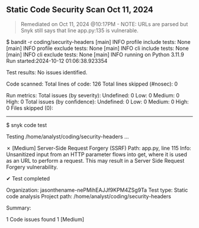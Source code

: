 ## Static Code Security Scan Oct 11, 2024

> Remediated on Oct 11, 2024 @10:17PM - NOTE: URLs are parsed but Snyk still says that line app.py:135 is vulnerable.

$ bandit -r coding/security-headers
[main]  INFO    profile include tests: None
[main]  INFO    profile exclude tests: None
[main]  INFO    cli include tests: None
[main]  INFO    cli exclude tests: None
[main]  INFO    running on Python 3.11.9
Run started:2024-10-12 01:06:38.923354

Test results:
        No issues identified.

Code scanned:
        Total lines of code: 126
        Total lines skipped (#nosec): 0

Run metrics:
        Total issues (by severity):
                Undefined: 0
                Low: 0
                Medium: 0
                High: 0
        Total issues (by confidence):
                Undefined: 0
                Low: 0
                Medium: 0
                High: 0
Files skipped (0):
__________________________

$ snyk code test

Testing /home/analyst/coding/security-headers ...

 ✗ [Medium] Server-Side Request Forgery (SSRF)
   Path: app.py, line 115
   Info: Unsanitized input from an HTTP parameter flows into get, where it is used as an URL to perform a request. This may result in a Server Side Request Forgery vulnerability.


✔ Test completed

Organization:      jasonthename-nePMihEAJJf9KPM4ZSg9Ta
Test type:         Static code analysis
Project path:      /home/analyst/coding/security-headers

Summary:

  1 Code issues found
  1 [Medium]